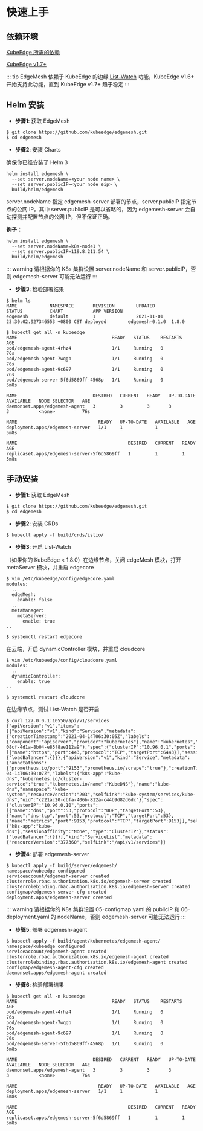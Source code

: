 # 快速上手

## 依赖环境

[KubeEdge 所需的依赖](https://kubeedge.io/en/docs/#dependencies)

[KubeEdge v1.7+](https://github.com/kubeedge/kubeedge/releases)

::: tip
EdgeMesh 依赖于 KubeEdge 的边缘 [List-Watch](https://github.com/kubeedge/kubeedge/blob/master/CHANGELOG/CHANGELOG-1.6.md) 功能，KubeEdge v1.6+ 开始支持此功能，直到 KubeEdge v1.7+ 趋于稳定
:::

## Helm 安装

- **步骤1**: 获取 EdgeMesh

```shell
$ git clone https://github.com/kubeedge/edgemesh.git
$ cd edgemesh
```

- **步骤2**: 安装 Charts

确保你已经安装了 Helm 3

```
helm install edgemesh \
  --set server.nodeName=<your node name> \
  --set server.publicIP=<your node eip> \
  build/helm/edgemesh
```

server.nodeName 指定 edgemesh-server 部署的节点，server.publicIP 指定节点的公网 IP。其中 server.publicIP 是可以省略的，因为 edgemesh-server 会自动探测并配置节点的公网 IP，但不保证正确。

**例子：**

```shell
helm install edgemesh \
  --set server.nodeName=k8s-node1 \
  --set server.publicIP=119.8.211.54 \
  build/helm/edgemesh
```

::: warning
请根据你的 K8s 集群设置 server.nodeName 和 server.publicIP，否则 edgemesh-server 可能无法运行
:::

- **步骤3**: 检验部署结果

```shell
$ helm ls
NAME            NAMESPACE       REVISION        UPDATED                                 STATUS          CHART           APP VERSION
edgemesh        default         1               2021-11-01 23:30:02.927346553 +0800 CST deployed        edgemesh-0.1.0  1.8.0
```

```shell
$ kubectl get all -n kubeedge
NAME                                   READY   STATUS    RESTARTS   AGE
pod/edgemesh-agent-4rhz4               1/1     Running   0          76s
pod/edgemesh-agent-7wqgb               1/1     Running   0          76s
pod/edgemesh-agent-9c697               1/1     Running   0          76s
pod/edgemesh-server-5f6d5869ff-4568p   1/1     Running   0          5m8s

NAME                            DESIRED   CURRENT   READY   UP-TO-DATE   AVAILABLE   NODE SELECTOR   AGE
daemonset.apps/edgemesh-agent   3         3         3       3            3           <none>          76s

NAME                              READY   UP-TO-DATE   AVAILABLE   AGE
deployment.apps/edgemesh-server   1/1     1            1           5m8s

NAME                                         DESIRED   CURRENT   READY   AGE
replicaset.apps/edgemesh-server-5f6d5869ff   1         1         1       5m8s
```

## 手动安装

- **步骤1**: 获取 EdgeMesh

```shell
$ git clone https://github.com/kubeedge/edgemesh.git
$ cd edgemesh
```

- **步骤2**: 安装 CRDs

```shell
$ kubectl apply -f build/crds/istio/
```

- **步骤3**: 开启 List-Watch

（如果你的 KubeEdge < 1.8.0）在边缘节点，关闭 edgeMesh 模块，打开 metaServer 模块，并重启 edgecore

```shell
$ vim /etc/kubeedge/config/edgecore.yaml
modules:
  ..
  edgeMesh:
    enable: false
  ..
  metaManager:
    metaServer:
      enable: true
..
```

```shell
$ systemctl restart edgecore
```

在云端，开启 dynamicController 模块，并重启 cloudcore

```shell
$ vim /etc/kubeedge/config/cloudcore.yaml
modules:
  ..
  dynamicController:
    enable: true
..
```

```shell
$ systemctl restart cloudcore
```

在边缘节点，测试 List-Watch 是否开启

```shell
$ curl 127.0.0.1:10550/api/v1/services
{"apiVersion":"v1","items":[{"apiVersion":"v1","kind":"Service","metadata":{"creationTimestamp":"2021-04-14T06:30:05Z","labels":{"component":"apiserver","provider":"kubernetes"},"name":"kubernetes","namespace":"default","resourceVersion":"147","selfLink":"default/services/kubernetes","uid":"55eeebea-08cf-4d1a-8b04-e85f8ae112a9"},"spec":{"clusterIP":"10.96.0.1","ports":[{"name":"https","port":443,"protocol":"TCP","targetPort":6443}],"sessionAffinity":"None","type":"ClusterIP"},"status":{"loadBalancer":{}}},{"apiVersion":"v1","kind":"Service","metadata":{"annotations":{"prometheus.io/port":"9153","prometheus.io/scrape":"true"},"creationTimestamp":"2021-04-14T06:30:07Z","labels":{"k8s-app":"kube-dns","kubernetes.io/cluster-service":"true","kubernetes.io/name":"KubeDNS"},"name":"kube-dns","namespace":"kube-system","resourceVersion":"203","selfLink":"kube-system/services/kube-dns","uid":"c221ac20-cbfa-406b-812a-c44b9d82d6dc"},"spec":{"clusterIP":"10.96.0.10","ports":[{"name":"dns","port":53,"protocol":"UDP","targetPort":53},{"name":"dns-tcp","port":53,"protocol":"TCP","targetPort":53},{"name":"metrics","port":9153,"protocol":"TCP","targetPort":9153}],"selector":{"k8s-app":"kube-dns"},"sessionAffinity":"None","type":"ClusterIP"},"status":{"loadBalancer":{}}}],"kind":"ServiceList","metadata":{"resourceVersion":"377360","selfLink":"/api/v1/services"}}
```

- **步骤4**: 部署 edgemesh-server

```shell
$ kubectl apply -f build/server/edgemesh/
namespace/kubeedge configured
serviceaccount/edgemesh-server created
clusterrole.rbac.authorization.k8s.io/edgemesh-server created
clusterrolebinding.rbac.authorization.k8s.io/edgemesh-server created
configmap/edgemesh-server-cfg created
deployment.apps/edgemesh-server created
```

::: warning
请根据你的 K8s 集群设置 05-configmap.yaml 的 publicIP 和 06-deployment.yaml 的 nodeName，否则 edgemesh-server 可能无法运行
:::

- **步骤5**: 部署 edgemesh-agent

```shell
$ kubectl apply -f build/agent/kubernetes/edgemesh-agent/
namespace/kubeedge configured
serviceaccount/edgemesh-agent created
clusterrole.rbac.authorization.k8s.io/edgemesh-agent created
clusterrolebinding.rbac.authorization.k8s.io/edgemesh-agent created
configmap/edgemesh-agent-cfg created
daemonset.apps/edgemesh-agent created
```

- **步骤6**: 检验部署结果

```shell
$ kubectl get all -n kubeedge
NAME                                   READY   STATUS    RESTARTS   AGE
pod/edgemesh-agent-4rhz4               1/1     Running   0          76s
pod/edgemesh-agent-7wqgb               1/1     Running   0          76s
pod/edgemesh-agent-9c697               1/1     Running   0          76s
pod/edgemesh-server-5f6d5869ff-4568p   1/1     Running   0          5m8s

NAME                            DESIRED   CURRENT   READY   UP-TO-DATE   AVAILABLE   NODE SELECTOR   AGE
daemonset.apps/edgemesh-agent   3         3         3       3            3           <none>          76s

NAME                              READY   UP-TO-DATE   AVAILABLE   AGE
deployment.apps/edgemesh-server   1/1     1            1           5m8s

NAME                                         DESIRED   CURRENT   READY   AGE
replicaset.apps/edgemesh-server-5f6d5869ff   1         1         1       5m8s
```
